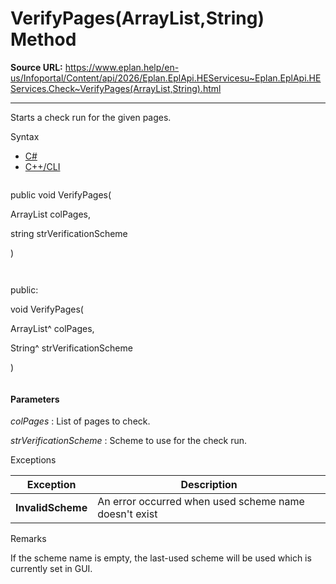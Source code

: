 # VerifyPages(ArrayList,String) Method

**Source URL:** https://www.eplan.help/en-us/Infoportal/Content/api/2026/Eplan.EplApi.HEServicesu~Eplan.EplApi.HEServices.Check~VerifyPages(ArrayList,String).html

---

Starts a check run for the given pages.

Syntax

- [C#](#i-syntax-CS)
- [C++/CLI](#i-syntax-CPP2005)

```
```
public void VerifyPages( 

   ArrayList colPages,

   string strVerificationScheme

)
```
```

```
```
public:

void VerifyPages( 

   ArrayList^ colPages,

   String^ strVerificationScheme

)
```
```

#### Parameters

*colPages*
:   List of pages to check.

*strVerificationScheme*
:   Scheme to use for the check run.

Exceptions

| Exception | Description |
| --- | --- |
| **InvalidScheme** | An error occurred when used scheme name doesn't exist |

Remarks

If the scheme name is empty, the last-used scheme will be used which is currently set in GUI.
